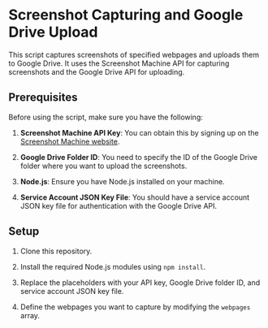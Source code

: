 # Screenshot Capturing and Google Drive Upload

This script captures screenshots of specified webpages and uploads them to Google Drive. It uses the Screenshot Machine API for capturing screenshots and the Google Drive API for uploading.

## Prerequisites

Before using the script, make sure you have the following:

1. **Screenshot Machine API Key**: You can obtain this by signing up on the [Screenshot Machine website](https://www.screenshotmachine.com/).

2. **Google Drive Folder ID**: You need to specify the ID of the Google Drive folder where you want to upload the screenshots.

3. **Node.js**: Ensure you have Node.js installed on your machine.

4. **Service Account JSON Key File**: You should have a service account JSON key file for authentication with the Google Drive API.

## Setup

1. Clone this repository.

2. Install the required Node.js modules using `npm install`.

3. Replace the placeholders with your API key, Google Drive folder ID, and service account JSON key file.

4. Define the webpages you want to capture by modifying the `webpages` array.

